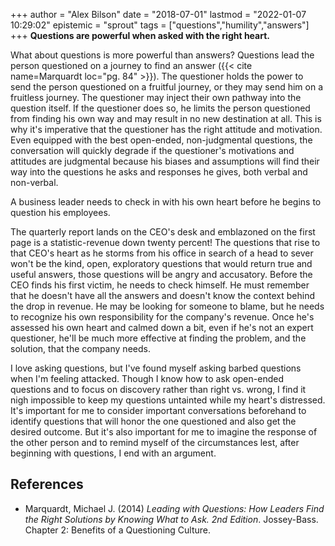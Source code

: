 +++
author = "Alex Bilson"
date = "2018-07-01"
lastmod = "2022-01-07 10:29:02"
epistemic = "sprout"
tags = ["questions","humility","answers"]
+++
**Questions are powerful when asked with the right heart.**

What about questions is more powerful than answers? Questions lead the person questioned on a journey to find an answer ({{< cite name=Marquardt loc="pg. 84" >}}). The questioner holds the power to send the person questioned on a fruitful journey, or they may send him on a fruitless journey. The questioner may inject their own pathway into the question itself. If the questioner does so, he limits the person questioned from finding his own way and may result in no new destination at all. This is why it's imperative that the questioner has the right attitude and motivation. Even equipped with the best open-ended, non-judgmental questions, the conversation will quickly degrade if the questioner's motivations and attitudes are judgmental because his biases and assumptions will find their way into the questions he asks and responses he gives, both verbal and non-verbal.

A business leader needs to check in with his own heart before he begins to question his employees.

The quarterly report lands on the CEO's desk and emblazoned on the first page is a statistic-revenue down twenty percent! The questions that rise to that CEO's heart as he storms from his office in search of a head to sever won't be the kind, open, exploratory questions that would return true and useful answers, those questions will be angry and accusatory. Before the CEO finds his first victim, he needs to check himself. He must remember that he doesn't have all the answers and doesn't know the context behind the drop in revenue. He may be looking for someone to blame, but he needs to recognize his own responsibility for the company's revenue. Once he's assessed his own heart and calmed down a bit, even if he's not an expert questioner, he'll be much more effective at finding the problem, and the solution, that the company needs.

I love asking questions, but I've found myself asking barbed questions when I'm feeling attacked. Though I know how to ask open-ended questions and to focus on discovery rather than right vs. wrong, I find it nigh impossible to keep my questions untainted while my heart's distressed. It's important for me to consider important conversations beforehand to identify questions that will honor the one questioned and also get the desired outcome. But it's also important for me to imagine the response of the other person and to remind myself of the circumstances lest, after beginning with questions, I end with an argument.

## References

- Marquardt, Michael J. (2014) _Leading with Questions: How Leaders Find the Right Solutions by Knowing What to Ask. 2nd Edition_. Jossey-Bass. Chapter 2: Benefits of a Questioning Culture.
